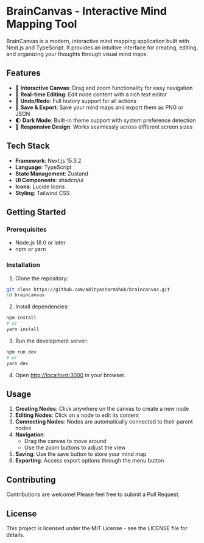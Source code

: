 # BrainCanvas - Interactive Mind Mapping Tool

BrainCanvas is a modern, interactive mind mapping application built with Next.js and TypeScript. It provides an intuitive interface for creating, editing, and organizing your thoughts through visual mind maps.

## Features

- 🎨 **Interactive Canvas**: Drag and zoom functionality for easy navigation
- 📝 **Real-time Editing**: Edit node content with a rich text editor
- 🔄 **Undo/Redo**: Full history support for all actions
- 💾 **Save & Export**: Save your mind maps and export them as PNG or JSON
- 🌓 **Dark Mode**: Built-in theme support with system preference detection
- 🎯 **Responsive Design**: Works seamlessly across different screen sizes

## Tech Stack

- **Framework**: Next.js 15.3.2
- **Language**: TypeScript
- **State Management**: Zustand
- **UI Components**: shadcn/ui
- **Icons**: Lucide Icons
- **Styling**: Tailwind CSS

## Getting Started

### Prerequisites

- Node.js 18.0 or later
- npm or yarn

### Installation

1. Clone the repository:
```bash
git clone https://github.com/adityasharmahub/braincanvas.git
cd braincanvas
```

2. Install dependencies:
```bash
npm install
# or
yarn install
```

3. Run the development server:
```bash
npm run dev
# or
yarn dev
```

4. Open [http://localhost:3000](http://localhost:3000) in your browser.

## Usage

1. **Creating Nodes**: Click anywhere on the canvas to create a new node
2. **Editing Nodes**: Click on a node to edit its content
3. **Connecting Nodes**: Nodes are automatically connected to their parent nodes
4. **Navigation**: 
   - Drag the canvas to move around
   - Use the zoom buttons to adjust the view
5. **Saving**: Use the save button to store your mind map
6. **Exporting**: Access export options through the menu button

## Contributing

Contributions are welcome! Please feel free to submit a Pull Request.

## License

This project is licensed under the MIT License - see the LICENSE file for details.
